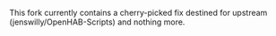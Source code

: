 This fork currently contains a cherry-picked fix destined for upstream (jenswilly/OpenHAB-Scripts) and nothing more.
